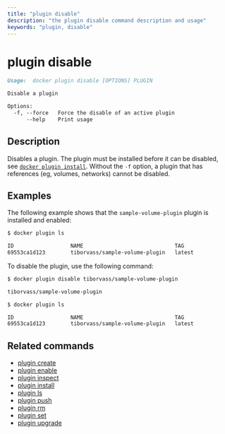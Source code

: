 ```yaml
---
title: "plugin disable"
description: "the plugin disable command description and usage"
keywords: "plugin, disable"
---
```


<!-- This file is maintained within the docker/docker Github
     repository at https://github.com/docker/docker/. Make all
     pull requests against that repo. If you see this file in
     another repository, consider it read-only there, as it will
     periodically be overwritten by the definitive file. Pull
     requests which include edits to this file in other repositories
     will be rejected.
-->

# plugin disable

```markdown
Usage:  docker plugin disable [OPTIONS] PLUGIN

Disable a plugin

Options:
  -f, --force   Force the disable of an active plugin
      --help    Print usage
```

## Description

Disables a plugin. The plugin must be installed before it can be disabled,
see [`docker plugin install`](plugin_install.md). Without the `-f` option,
a plugin that has references (eg, volumes, networks) cannot be disabled.

## Examples

The following example shows that the `sample-volume-plugin` plugin is installed
and enabled:

```bash
$ docker plugin ls

ID                  NAME                             TAG                 DESCRIPTION                ENABLED
69553ca1d123        tiborvass/sample-volume-plugin   latest              A test plugin for Docker   true
```

To disable the plugin, use the following command:

```bash
$ docker plugin disable tiborvass/sample-volume-plugin

tiborvass/sample-volume-plugin

$ docker plugin ls

ID                  NAME                             TAG                 DESCRIPTION                ENABLED
69553ca1d123        tiborvass/sample-volume-plugin   latest              A test plugin for Docker   false
```

## Related commands

* [plugin create](plugin_create.md)
* [plugin enable](plugin_enable.md)
* [plugin inspect](plugin_inspect.md)
* [plugin install](plugin_install.md)
* [plugin ls](plugin_ls.md)
* [plugin push](plugin_push.md)
* [plugin rm](plugin_rm.md)
* [plugin set](plugin_set.md)
* [plugin upgrade](plugin_upgrade.md)
